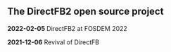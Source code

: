 The DirectFB2 open source project
---------------------------------

**2022-02-05** DirectFB2 at FOSDEM 2022

**2021-12-06** Revival of DirectFB

